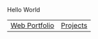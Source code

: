 Hello World
<table>
  <tr>
    <td><a href="https://teaguehannam.com">Web Portfolio</a></td>
    <td><a href="https://teaguehannam.com/projects">Projects</a></td>
  </tr>
</table>
